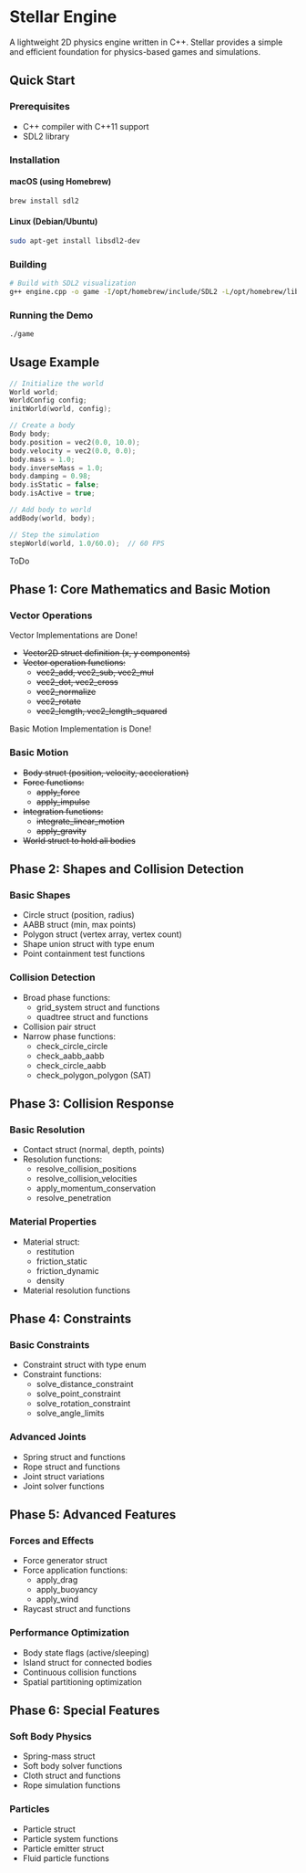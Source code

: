 
# Stellar Engine

A lightweight 2D physics engine written in C++. Stellar provides a simple and efficient foundation for physics-based games and simulations.


## Quick Start

### Prerequisites
- C++ compiler with C++11 support
- SDL2 library

### Installation

#### macOS (using Homebrew)
```bash
brew install sdl2
```

#### Linux (Debian/Ubuntu)
```bash
sudo apt-get install libsdl2-dev
```

### Building

```bash
# Build with SDL2 visualization
g++ engine.cpp -o game -I/opt/homebrew/include/SDL2 -L/opt/homebrew/lib -lSDL2 -std=c++11
```

### Running the Demo
```bash
./game
```

## Usage Example

```cpp
// Initialize the world
World world;
WorldConfig config;
initWorld(world, config);

// Create a body
Body body;
body.position = vec2(0.0, 10.0);
body.velocity = vec2(0.0, 0.0);
body.mass = 1.0;
body.inverseMass = 1.0;
body.damping = 0.98;
body.isStatic = false;
body.isActive = true;

// Add body to world
addBody(world, body);

// Step the simulation
stepWorld(world, 1.0/60.0);  // 60 FPS
```

ToDo

## Phase 1: Core Mathematics and Basic Motion
### Vector Operations

Vector Implementations are Done!

- ~~Vector2D struct definition (x, y components)~~
- ~~Vector operation functions:~~
  - ~~vec2_add, vec2_sub, vec2_mul~~
  - ~~vec2_dot, vec2_cross~~
  - ~~vec2_normalize~~
  - ~~vec2_rotate~~
  - ~~vec2_length, vec2_length_squared~~

Basic Motion Implementation is Done!

### Basic Motion
- ~~Body struct (position, velocity, acceleration)~~
- ~~Force functions:~~
  - ~~apply_force~~
  - ~~apply_impulse~~
- ~~Integration functions:~~
  - ~~integrate_linear_motion~~
  - ~~apply_gravity~~
- ~~World struct to hold all bodies~~

## Phase 2: Shapes and Collision Detection
### Basic Shapes
- Circle struct (position, radius)
- AABB struct (min, max points)
- Polygon struct (vertex array, vertex count)
- Shape union struct with type enum
- Point containment test functions

### Collision Detection
- Broad phase functions:
  - grid_system struct and functions
  - quadtree struct and functions
- Collision pair struct
- Narrow phase functions:
  - check_circle_circle
  - check_aabb_aabb
  - check_circle_aabb
  - check_polygon_polygon (SAT)

## Phase 3: Collision Response
### Basic Resolution
- Contact struct (normal, depth, points)
- Resolution functions:
  - resolve_collision_positions
  - resolve_collision_velocities
  - apply_momentum_conservation
  - resolve_penetration

### Material Properties
- Material struct:
  - restitution
  - friction_static
  - friction_dynamic
  - density
- Material resolution functions

## Phase 4: Constraints
### Basic Constraints
- Constraint struct with type enum
- Constraint functions:
  - solve_distance_constraint
  - solve_point_constraint
  - solve_rotation_constraint
  - solve_angle_limits

### Advanced Joints
- Spring struct and functions
- Rope struct and functions
- Joint struct variations
- Joint solver functions

## Phase 5: Advanced Features
### Forces and Effects
- Force generator struct
- Force application functions:
  - apply_drag
  - apply_buoyancy
  - apply_wind
- Raycast struct and functions

### Performance Optimization
- Body state flags (active/sleeping)
- Island struct for connected bodies
- Continuous collision functions
- Spatial partitioning optimization

## Phase 6: Special Features
### Soft Body Physics
- Spring-mass struct
- Soft body solver functions
- Cloth struct and functions
- Rope simulation functions

### Particles
- Particle struct
- Particle system functions
- Particle emitter struct
- Fluid particle functions

